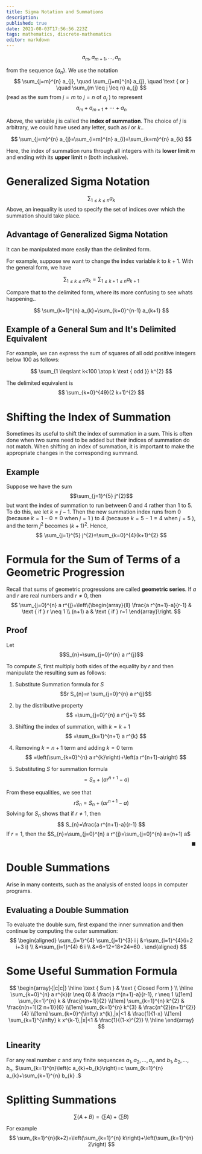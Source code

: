 ```yaml
---
title: Sigma Notation and Summations
description: 
published: true
date: 2021-08-03T17:56:56.223Z
tags: mathematics, discrete-mathematics
editor: markdown
---
```


$$
a_{m}, a_{m+1}, \ldots, a_{n}
$$

from the sequence $\left\{a_{n}\right\}$. We use the notation
$$
\sum_{j=m}^{n} a_{j}, \quad \sum_{j=m}^{n} a_{j}, \quad \text { or } \quad \sum_{m \leq j \leq n} a_{j}
$$
(read as the sum from $j=m$ to $j=n$ of $a_{j}$ ) to represent
$$
a_{m}+a_{m+1}+\cdots+a_{n}
$$

Above, the variable $j$ is called the **index of summation**. The choice of $j$ is arbitrary, we could have used any letter, such as $i$ or $k$.. 

$$
\sum_{j=m}^{n} a_{j}=\sum_{i=m}^{n} a_{i}=\sum_{k=m}^{n} a_{k}
$$

Here, the index of summation runs through all integers with its **lower limit** $m$ and ending with its **upper limit** $n$ (both inclusive).

# Generalized Sigma Notation
$$
\sum_{1 \leqslant k \leqslant n} a_{k}
$$
Above, an inequality is used to specify the set of indices over which the summation should take place. 

## Advantage of Generalized Sigma Notation
It can be manipulated more easily than the delimited form. 

For example, suppose we want to change the index variable $k$ to $k+1$. With the general form, we have

$$
\sum_{1 \leqslant k \leqslant n} a_{k}=\sum_{1 \leqslant k+1 \leqslant n} a_{k+1}
$$

Compare that to the delimited form, where its more confusing to see whats happening..

$$
\sum_{k=1}^{n} a_{k}=\sum_{k=0}^{n-1} a_{k+1}
$$
## Example of a General Sum and It's Delimited Equivalent
For example, we can express the sum of squares of all odd positive integers below $100$ as follows: 

$$
\sum_{1 \leqslant k<100 \atop k \text { odd }} k^{2}
$$

The delimited equivalent is 
$$
\sum_{k=0}^{49}(2 k+1)^{2}
$$


# Shifting the Index of Summation
Sometimes its useful to shift the index of summation in a sum. This is often done when two sums need to be added but their indices of summation do not match. When shifting an index of summation, it is important to make the appropriate changes in the corresponding summand. 

## Example
Suppose we have the sum 
$$\sum_{j=1}^{5} j^{2}$$
but want the index of summation to run between $0$ and $4$ rather than $1$ to $5$. To do this, we let $k=j-1$. Then the new summation index runs from 0 (because $k=1-0=0$ when $j=1$ ) to 4 (because $k=5-1=4$ when $j=5$ ), and the term $j^{2}$ becomes $(k+1)^{2}$. Hence,
$$
\sum_{j=1}^{5} j^{2}=\sum_{k=0}^{4}(k+1)^{2}
$$

# Formula for the Sum of Terms of a Geometric Progression
Recall that sums of geometric progressions are called **geometric series**. 
If $a$ and $r$ are real numbers and $r \neq 0$, then
$$
\sum_{j=0}^{n} a r^{j}=\left\{\begin{array}{ll}
\frac{a r^{n+1}-a}{r-1} & \text { if } r \neq 1 \\
(n+1) a & \text { if } r=1
\end{array}\right.
$$

## Proof
Let 
$$S_{n}=\sum_{j=0}^{n} a r^{j}$$

To compute $S$, first multiply both sides of the equality by $r$ and then manipulate the resulting sum as follows:

1. Substitute Summation formula for $S$
$$r S_{n}=r \sum_{j=0}^{n} a r^{j}$$

2. by the distributive property
$$
=\sum_{j=0}^{n} a r^{j+1}
$$
3. Shifting the index of summation, with $k=k+1$
$$
=\sum_{k=1}^{n+1} a r^{k}
$$
4. Removing $k=n+1$ term and adding $k=0$ term
$$
=\left(\sum_{k=0}^{n} a r^{k}\right)+\left(a r^{n+1}-a\right)
$$
5. Substituting $S$ for summation formula
$$
=S_{n}+\left(a r^{n+1}-a\right)
$$

From these equalities, we see that
$$
r S_{n}=S_{n}+\left(a r^{n+1}-a\right)
$$
Solving for $S_{n}$ shows that if $r \neq 1$, then
$$
S_{n}=\frac{a r^{n+1}-a}{r-1}
$$
If $r=1$, then the $S_{n}=\sum_{j=0}^{n} a r^{j}=\sum_{j=0}^{n} a=(n+1) a$
$$\hspace {32em} \blacksquare$$

# Double Summations
Arise in many contexts, such as the analysis of ensted loops in computer programs.
 
## Evaluating a Double Summation
To evaluate the double sum, first expand the inner summation and then continue by computing
the outer summation:
$$
\begin{aligned}
\sum_{i=1}^{4} \sum_{j=1}^{3} i j &=\sum_{i=1}^{4}(i+2 i+3 i) \\
&=\sum_{i=1}^{4} 6 i \\
&=6+12+18+24=60 .
\end{aligned}
$$

# Some Useful Summation Formula

$$
\begin{array}{|c|c|}
\hline \text { Sum } & \text { Closed Form } \\
\hline \sum_{k=0}^{n} a r^{k}(r \neq 0) & \frac{a r^{n+1}-a}{r-1}, r \neq 1 \\[1em]
\sum_{k=1}^{n} k & \frac{n(n+1)}{2} \\[1em]
\sum_{k=1}^{n} k^{2} & \frac{n(n+1)(2 n+1)}{6} \\[1em]
\sum_{k=1}^{n} k^{3} & \frac{n^{2}(n+1)^{2}}{4} \\[1em]
\sum_{k=0}^{\infty} x^{k},|x|<1 & \frac{1}{1-x} \\[1em]
\sum_{k=1}^{\infty} k x^{k-1},|x|<1 & \frac{1}{(1-x)^{2}} \\
\hline
\end{array}
$$

## Linearity
For any real number $c$ and any finite sequences $a_{1}, a_{2}, \ldots, a_{n}$ and $b_{1}, b_{2}, \ldots, b_{n}$,
$\sum_{k=1}^{n}\left(c a_{k}+b_{k}\right)=c \sum_{k=1}^{n} a_{k}+\sum_{k=1}^{n} b_{k} .$


# Splitting Summations
$$
\sum(A+B)=\left(\sum A\right)+\left(\sum B\right)
$$

For example
$$
\sum_{k=1}^{n}(k+2)=\left(\sum_{k=1}^{n} k\right)+\left(\sum_{k=1}^{n} 2\right)
$$

